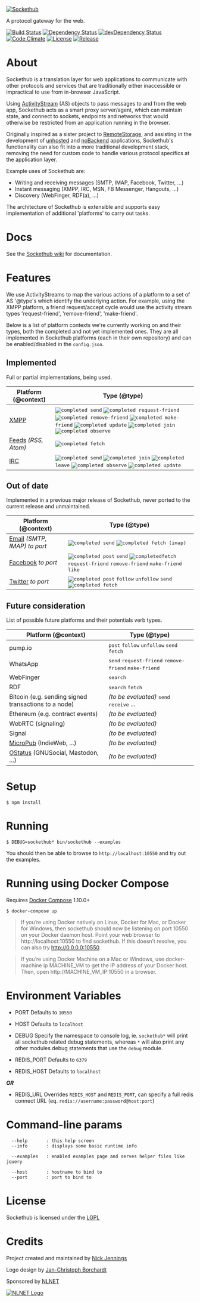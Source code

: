 [![Sockethub](http://sockethub.org/res/img/sockethub-logo.svg)](http://sockethub.org)

A protocol gateway for the web.

[![Build Status](http://img.shields.io/travis/sockethub/sockethub.svg?style=flat)](https://travis-ci.org/sockethub/sockethub)
[![Dependency Status](http://img.shields.io/david/sockethub/sockethub.svg?style=flat)](https://david-dm.org/sockethub/sockethub#info=dependencies)
[![devDependency Status](http://img.shields.io/david/dev/sockethub/sockethub.svg?style=flat)](https://david-dm.org/sockethub/sockethub#info=devDependencies)
[![Code Climate](https://img.shields.io/codeclimate/coverage/sockethub/sockethub)](https://codeclimate.com/github/sockethub/sockethub)
[![License](https://img.shields.io/npm/l/sockethub.svg?style=flat)](https://raw.githubusercontent.com/sockethub/sockethub/master/LICENSE)
[![Release](https://img.shields.io/npm/v/sockethub.svg?style=flat)](https://github.com/sockethub/sockethub/releases)

# About
Sockethub is a translation layer for web applications to communicate with other protocols and services that are traditionally either inaccessible or impractical to use from in-browser JavaScript.

Using [ActivityStream](http://activitystrea.ms/) (AS) objects to pass messages to and from the web app, Sockethub acts as a smart proxy server/agent, which can maintain state, and connect to sockets, endpoints and networks that would otherwise be restricted from an application running in the browser.

Originally inspired as a sister project to [RemoteStorage](https://remotestorage.io), and assisting in the development of [unhosted](http://unhosted.org) and [noBackend](http://nobackend.org) applications, Sockethub's functionality can also fit into a more traditional development stack, removing the need for custom code to handle various protocol specifics at the application layer.

Example uses of Sockethub are:

* Writing and receiving messages (SMTP, IMAP, Facebook, Twitter, ...)
* Instant messaging (XMPP, IRC, MSN, FB Messenger, Hangouts, ...)
* Discovery (WebFinger, RDF(a), ...)

The architecture of Sockethub is extensible and supports easy implementation of additional 'platforms' to carry out tasks.

# Docs

See the [Sockethub wiki](https://github.com/sockethub/sockethub/wiki) for documentation.

# Features

We use ActivityStreams to map the various actions of a platform to a set of AS '@type's which identify the underlying action. For example, using the XMPP platform, a friend request/accept cycle would use the activity stream types 'request-friend', 'remove-friend', 'make-friend'.

Below is a list of platform contexts we're currently working on and their types, both the completed and not yet implemented ones. They are all implemented in Sockethub platforms (each in their own repository) and can be enabled/disabled in the `config.json`.

## Implemented

Full or partial implementations, being used.

| Platform (@context) | Type (@type) |
| ------------------- | ------------ |
| [XMPP](https://github.com/sockethub/sockethub-platform-xmpp) | <kbd>![completed](http://sockethub.org/res/img/checkmark.png) send</kbd> <kbd>![completed](http://sockethub.org/res/img/checkmark.png) request-friend</kbd> <kbd>![completed](http://sockethub.org/res/img/checkmark.png) remove-friend</kbd> <kbd>![completed](http://sockethub.org/res/img/checkmark.png) make-friend</kbd> <kbd>![completed](http://sockethub.org/res/img/checkmark.png) update</kbd> <kbd>![completed](http://sockethub.org/res/img/checkmark.png)  join</kbd> <kbd>![completed](http://sockethub.org/res/img/checkmark.png) observe</kbd>|
| [Feeds](https://github.com/sockethub/sockethub-platform-feeds) *(RSS, Atom)* | <kbd>![completed](http://sockethub.org/res/img/checkmark.png) fetch</kbd> |
| [IRC](https://github.com/sockethub/sockethub-platform-irc) | <kbd>![completed](http://sockethub.org/res/img/checkmark.png) send</kbd> <kbd>![completed](http://sockethub.org/res/img/checkmark.png) join</kbd> <kbd>![completed](http://sockethub.org/res/img/checkmark.png) leave</kbd> <kbd>![completed](http://sockethub.org/res/img/checkmark.png) observe</kbd> <kbd>![completed](http://sockethub.org/res/img/checkmark.png) update</kbd> |

## Out of date

Implemented in a previous major release of Sockethub, never ported to the current release and unmaintained.

| Platform (@context) | Type (@type) |
| ------------------- | ------------ |
| [Email](https://github.com/sockethub/sockethub-platform-email) *(SMTP, IMAP)* *to port* | <kbd>![completed](http://sockethub.org/res/img/checkmark.png) send</kbd> <kbd>![completed](http://sockethub.org/res/img/checkmark.png) fetch (imap)</kbd> |
| [Facebook](https://github.com/sockethub/sockethub-platform-facebook) *to port* | <kbd>![completed](http://sockethub.org/res/img/checkmark.png) post</kbd> <kbd>send</kbd> <kbd>![completed](http://sockethub.org/res/img/checkmark.png)fetch</kbd> <kbd>request-friend</kbd> <kbd>remove-friend</kbd> <kbd>make-friend</kbd> <kbd>like</kbd> |
| [Twitter](https://github.com/sockethub/sockethub-platform-twitter) *to port* | <kbd>![completed](http://sockethub.org/res/img/checkmark.png) post</kbd> <kbd>follow</kbd> <kbd>unfollow</kbd> <kbd>send</kbd> <kbd>![completed](http://sockethub.org/res/img/checkmark.png) fetch</kbd> |

## Future consideration

List of possible future platforms and their potentials verb types.

| Platform (@context) | Type (@type) |
| ------------------- | ------------ |
| pump.io | <kbd>post</kbd> <kbd>follow</kbd> <kbd>unfollow</kbd> <kbd>send</kbd> <kbd>fetch</kbd> |
| WhatsApp | <kbd>send</kbd> <kbd>request-friend</kbd> <kbd>remove-friend</kbd> <kbd>make-friend</kbd> |
| WebFinger | <kbd>search</kbd> |
| RDF | <kbd>search</kbd> <kbd>fetch</kbd> |
| Bitcoin (e.g. sending signed transactions to a node) | *(to be evaluated)* <kbd>send</kbd> <kbd>receive</kbd> ... |
| Ethereum (e.g. contract events) | *(to be evaluated)* |
| WebRTC (signaling) | *(to be evaluated)* |
| Signal | *(to be evaluated)* |
| [MicroPub](https://indieweb.org/micropub) (IndieWeb, ...) | *(to be evaluated)* |
| [OStatus](https://en.wikipedia.org/wiki/OStatus) (GNUSocial, Mastodon, ...) | *(to be evaluated)* |

# Setup

`$ npm install`

# Running

`$ DEBUG=sockethub* bin/sockethub --examples`

You should then be able to browse to `http://localhost:10550` and try out the examples.

# Running using Docker Compose

Requires [Docker Compose](https://docs.docker.com/compose/) 1.10.0+

`$ docker-compose up`

> If you’re using Docker natively on Linux, Docker for Mac, or Docker for
> Windows, then sockethub should now be listening on port 10550 on your Docker
> daemon host. Point your web browser to http://localhost:10550 to find
> sockethub. If this doesn’t resolve, you can also try
> http://0.0.0.0:10550.

> If you’re using Docker Machine on a Mac or Windows, use docker-machine ip
> MACHINE_VM to get the IP address of your Docker host. Then, open
> http://MACHINE_VM_IP:10550 in a browser.

# Environment Variables

* PORT
Defaults to `10550`
* HOST
Defaults to `localhost`
* DEBUG
Specify the namespace to console log, ie. `sockethub*` will print all sockethub related debug statements, whereas `*` will also print any other modules debug statements that use the `debug` module.

* REDIS_PORT
Defaults to `6379`
* REDIS_HOST
Defaults to `localhost`

***OR***

* REDIS_URL
Overrides `REDIS_HOST` and `REDIS_PORT`, can specify a full redis connect URL (eq. `redis://username:password@host:port`)

# Command-line params
```
  --help       : this help screen
  --info       : displays some basic runtime info

  --examples   : enabled examples page and serves helper files like jquery

  --host       : hostname to bind to
  --port       : port to bind to
```

# License

Sockethub is licensed under the [LGPL](https://github.com/sockethub/sockethub/blob/master/LICENSE)

# Credits

Project created and maintained by [Nick Jennings](http://github.com/silverbucket)

Logo design by [Jan-Christoph Borchardt](http://jancborchardt.net)

Sponsored by [NLNET](http://nlnet.nl)

[![NLNET Logo](http://sockethub.org/res/img/nlnet-logo.svg)](http://nlnet.nl)

